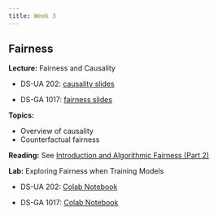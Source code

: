 ```yaml
---
title: Week 3
---
```


## Fairness

**Lecture:** Fairness and Causality

* DS-UA 202: [causality slides]()
<!-- (../../../assets/3_causality_202.pdf) -->
* DS-GA 1017: [fairness slides]()
<!-- (../../../assets/2_3_Fairness_1017.pdf) / [causality slides](../../../assets/3_causality_202.pdf) -->

**Topics:**

* Overview of causality
* Counterfactual fairness

**Reading:** See [Introduction and Algorithmic Fairness (Part 2)]()
<!-- (../../../assets/fairness_reader_weeks3&4.pdf) -->

**Lab:** Exploring Fairness when Training Models

* DS-UA 202: [Colab Notebook]()
<!-- (https://colab.research.google.com/drive/1OYllyPCmZPCRJwi-btWVZ9DeTrudtyq0) -->
* DS-GA 1017: [Colab Notebook]()
<!-- (https://colab.research.google.com/drive/1C3Tjj0yzOLmM0b8cOKpl8o-KlnBs0vt6?usp=sharing) -->

